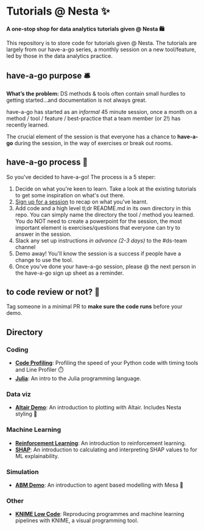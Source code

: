 # Tutorials @ Nesta ✨ 

**A one-stop shop for data analytics tutorials given @ Nesta 🛍️**

This repository is to store code for tutorials given @ Nesta. The tutorials are largely from our have-a-go series, a monthly session on a new tool/feature, led by those in the data analytics practice. 

## have-a-go purpose 🛎️ 

**What’s the problem:** DS methods & tools often contain small hurdles to getting started…and documentation is not always great. 

have-a-go has started as an *informal* 45 minute session, once a month on a method / tool / feature / best-practice that a team member (or 2!) has recently learned.

The crucial element of the session is that everyone has a chance to **have-a-go** during the session, in the way of exercises or break out rooms.   

## have-a-go process 🧰

So you've decided to have-a-go! The process is a 5 steper:

1. Decide on what you're keen to learn. Take a look at the existing tutorials to get some inspiration on what's out there. 
2. [Sign up for a session](https://docs.google.com/document/d/1XoNQ9gSZ0xi8KM1DQVYtGe874cDet4iHUcU0w6wCvTI/edit?usp=gmail_thread) to recap on what you've learnt.   
3. Add code and a high level tl;dr README.md in its own directory in this repo. You can simply name the directory the tool / method you learned. You do NOT need to create a powerpoint for the session, the most important element is exercises/questions that everyone can try to answer in the session. 
4. Slack any set up instructions _in advance (2-3 days)_ to the #ds-team channel
5. Demo away! You'll know the session is a success if people have a change to use the tool.  
6. Once you've done your have-a-go session, please @ the next person in the have-a-go sign up sheet as a reminder.  

## to code review or not? 🤔 

Tag someone in a minimal PR to **make sure the code runs** before your demo. 

## Directory

### Coding

- [**Code Profiling**](code_profiling/): Profiling the speed of your Python code with timing tools and Line Profiler ⏱️
- [**Julia**](julia/): An intro to the Julia programming language.

### Data viz

- [**Altair Demo**](altair_demo/): An introduction to plotting with Altair. Includes Nesta styling 💅

### Machine Learning

- [**Reinforcement Learning**](reinforcement_learning/): An introduction to reinforcement learning.
- [**SHAP**](SHAP/): An introduction to calculating and interpreting SHAP values to for ML explainability.

### Simulation

- [**ABM Demo**](abm_demo/): An introduction to agent based modelling with Mesa 👾

### Other

- [**KNIME Low Code**](knime_low_code/): Reproducing programmes and machine learning pipelines with KNIME, a visual programming tool.
